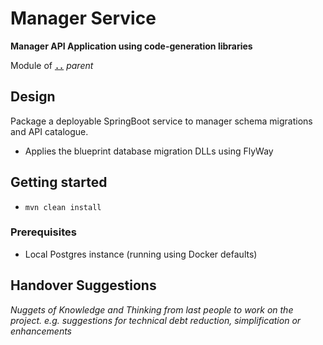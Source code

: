# Manager Service

**Manager API Application using code-generation libraries**

Module of [**`..`**](../README.md) *parent*


## Design

Package a deployable SpringBoot service to manager schema migrations and API catalogue.

* Applies the blueprint database migration DLLs using FlyWay


## Getting started

* `mvn clean install` 

### Prerequisites

* Local Postgres instance (running using Docker defaults)


## Handover Suggestions

_Nuggets of Knowledge and Thinking from last people to work on the project._
_e.g. suggestions for technical debt reduction, simplification or enhancements_


